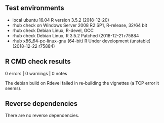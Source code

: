 ## Test environments
* local ubuntu 16.04 R version 3.5.2 (2018-12-20)
* rhub check on Windows Server 2008 R2 SP1, R-release, 32/64 bit
* rhub check Debian Linux, R-devel, GCC
* rhub check Debian Linux, R 3.5.2 Patched (2018-12-21 r75884
* rhub x86_64-pc-linux-gnu (64-bit) R Under development (unstable) (2018-12-22 r75884)

## R CMD check results

0 errors | 0 warnings | 0 notes

The debian build on Rdevel failed in re-building the vignettes (a TCP error it seems).


## Reverse dependencies

There are no reverse dependencies. 

